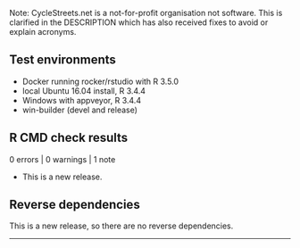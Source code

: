 Note: CycleStreets.net is a not-for-profit organisation not software.
This is clarified in the DESCRIPTION which has also received fixes to avoid or explain acronyms.

## Test environments

* Docker running rocker/rstudio with R 3.5.0
* local Ubuntu 16.04 install, R 3.4.4
* Windows with appveyor, R 3.4.4
* win-builder (devel and release)

## R CMD check results

0 errors | 0 warnings | 1 note

* This is a new release.

## Reverse dependencies

This is a new release, so there are no reverse dependencies.

---

